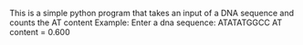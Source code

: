 This is a simple python program that takes an input of a DNA sequence and counts the AT content 
Example: 
Enter a dna sequence: ATATATGGCC
AT content = 0.600

